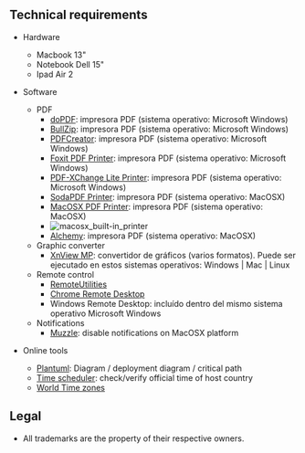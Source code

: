 ## Technical requirements ##

* Hardware
     - Macbook 13"
     - Notebook Dell 15"
     - Ipad Air 2
     
* Software
     - PDF
          - [doPDF](https://www.dopdf.com/): impresora PDF (sistema operativo: Microsoft Windows)
          - [BullZip](http://www.bullzip.com/products/pdf/info.php): impresora PDF (sistema operativo: Microsoft Windows)
          - [PDFCreator](https://www.pdfforge.org/pdfcreator): impresora PDF (sistema operativo: Microsoft Windows)
          - [Foxit PDF Printer](https://www.foxitsoftware.com/downloads/): impresora PDF (sistema operativo: Microsoft Windows)
          - [PDF-XChange Lite Printer](https://www.tracker-software.com/product/pdf-xchange-lite): impresora PDF (sistema operativo: Microsoft Windows)
          - [SodaPDF Printer](https://www.sodapdf.com/installation-guide/): impresora PDF (sistema operativo: MacOSX)
          - [MacOSX PDF Printer](https://support.apple.com/es-lamr/guide/mac-help/mchlp1531/10.13/mac/10.13): impresora PDF (sistema operativo: MacOSX)
          + ![macosx_built-in_printer](https://bitbucket.org/repo/z88jp6x/images/407128471-mac_pdf_printing.png)
          - [Alchemy](https://dawnlabs.github.io/alchemy/): impresora PDF (sistema operativo: MacOSX)
     - Graphic converter
          - [XnView MP](https://www.xnview.com/en/xnviewmp/): convertidor de gráficos (varios formatos). Puede ser ejecutado en estos sistemas operativos: Windows | Mac | Linux
     - Remote control
          - [RemoteUtilities](https://www.remoteutilities.com/)
          - [Chrome Remote Desktop](https://remotedesktop.google.com/)
          - Windows Remote Desktop: incluído dentro del mismo sistema operativo Microsoft Windows
     - Notifications
          - [Muzzle](https://muzzleapp.com/): disable notifications on MacOSX platform

* Online tools
     - [Plantuml](http://www.plantuml.com/plantuml/uml/): Diagram / deployment diagram / critical path
     - [Time scheduler](https://time.is/es/): check/verify official time of host country
     - [World Time zones](https://everytimezone.com/)
     
## Legal ##

* All trademarks are the property of their respective owners.